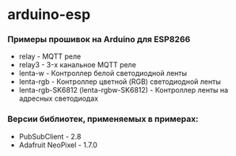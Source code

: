 # arduino-esp

### Примеры прошивок на Arduino для ESP8266
- relay - MQTT реле
- relay3 - 3-х канальное MQTT реле
- lenta-w - Контроллер белой светодиодной ленты
- lenta-rgb - Контроллер цветной (RGB) светодиодной ленты
- lenta-rgb-SK6812 (lenta-rgbw-SK6812) - Контроллер ленты на адресных светодиодах


### Версии библиотек, применяемых в примерах:
- PubSubClient - 2.8
- Adafruit NeoPixel - 1.7.0